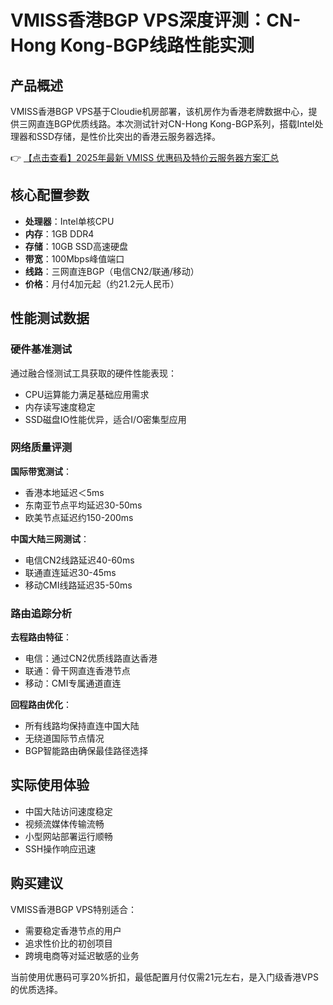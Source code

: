# VMISS香港BGP VPS深度评测：CN-Hong Kong-BGP线路性能实测

## 产品概述

VMISS香港BGP VPS基于Cloudie机房部署，该机房作为香港老牌数据中心，提供三网直连BGP优质线路。本次测试针对CN-Hong Kong-BGP系列，搭载Intel处理器和SSD存储，是性价比突出的香港云服务器选择。

👉 [【点击查看】2025年最新 VMISS 优惠码及特价云服务器方案汇总](https://bit.ly/Vmiss)

## 核心配置参数

- **处理器**：Intel单核CPU
- **内存**：1GB DDR4
- **存储**：10GB SSD高速硬盘
- **带宽**：100Mbps峰值端口
- **线路**：三网直连BGP（电信CN2/联通/移动）
- **价格**：月付4加元起（约21.2元人民币）

## 性能测试数据

### 硬件基准测试

通过融合怪测试工具获取的硬件性能表现：
- CPU运算能力满足基础应用需求
- 内存读写速度稳定
- SSD磁盘IO性能优异，适合I/O密集型应用

### 网络质量评测

**国际带宽测试**：
- 香港本地延迟＜5ms
- 东南亚节点平均延迟30-50ms
- 欧美节点延迟约150-200ms

**中国大陆三网测试**：
- 电信CN2线路延迟40-60ms
- 联通直连延迟30-45ms
- 移动CMI线路延迟35-50ms

### 路由追踪分析

**去程路由特征**：
- 电信：通过CN2优质线路直达香港
- 联通：骨干网直连香港节点
- 移动：CMI专属通道直连

**回程路由优化**：
- 所有线路均保持直连中国大陆
- 无绕道国际节点情况
- BGP智能路由确保最佳路径选择

## 实际使用体验

- 中国大陆访问速度稳定
- 视频流媒体传输流畅
- 小型网站部署运行顺畅
- SSH操作响应迅速

## 购买建议

VMISS香港BGP VPS特别适合：
- 需要稳定香港节点的用户
- 追求性价比的初创项目
- 跨境电商等对延迟敏感的业务

当前使用优惠码可享20%折扣，最低配置月付仅需21元左右，是入门级香港VPS的优质选择。